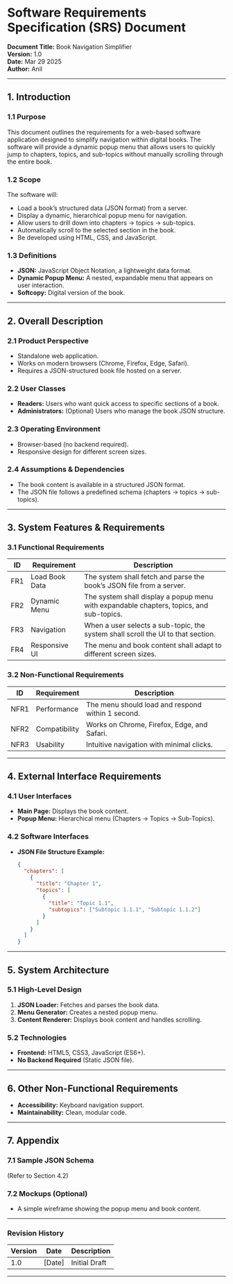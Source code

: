 # **Software Requirements Specification (SRS) Document**  
**Document Title:** Book Navigation Simplifier  
**Version:** 1.0  
**Date:** Mar 29 2025  
**Author:** Anil  

---

## **1. Introduction**  
### **1.1 Purpose**  
This document outlines the requirements for a web-based software application designed to simplify navigation within digital books. The software will provide a dynamic popup menu that allows users to quickly jump to chapters, topics, and sub-topics without manually scrolling through the entire book.

### **1.2 Scope**  
The software will:  
- Load a book’s structured data (JSON format) from a server.  
- Display a dynamic, hierarchical popup menu for navigation.  
- Allow users to drill down into chapters → topics → sub-topics.  
- Automatically scroll to the selected section in the book.  
- Be developed using HTML, CSS, and JavaScript.  

### **1.3 Definitions**  
- **JSON:** JavaScript Object Notation, a lightweight data format.  
- **Dynamic Popup Menu:** A nested, expandable menu that appears on user interaction.  
- **Softcopy:** Digital version of the book.  

---

## **2. Overall Description**  
### **2.1 Product Perspective**  
- Standalone web application.  
- Works on modern browsers (Chrome, Firefox, Edge, Safari).  
- Requires a JSON-structured book file hosted on a server.  

### **2.2 User Classes**  
- **Readers:** Users who want quick access to specific sections of a book.  
- **Administrators:** (Optional) Users who manage the book JSON structure.  

### **2.3 Operating Environment**  
- Browser-based (no backend required).  
- Responsive design for different screen sizes.  

### **2.4 Assumptions & Dependencies**  
- The book content is available in a structured JSON format.  
- The JSON file follows a predefined schema (chapters → topics → sub-topics).  

---

## **3. System Features & Requirements**  
### **3.1 Functional Requirements**  

| **ID** | **Requirement** | **Description** |
|--------|----------------|----------------|
| FR1    | Load Book Data | The system shall fetch and parse the book’s JSON file from a server. |
| FR2    | Dynamic Menu   | The system shall display a popup menu with expandable chapters, topics, and sub-topics. |
| FR3    | Navigation     | When a user selects a sub-topic, the system shall scroll the UI to that section. |
| FR4    | Responsive UI  | The menu and book content shall adapt to different screen sizes. |

### **3.2 Non-Functional Requirements**  

| **ID** | **Requirement** | **Description** |
|--------|----------------|----------------|
| NFR1   | Performance    | The menu should load and respond within 1 second. |
| NFR2   | Compatibility  | Works on Chrome, Firefox, Edge, and Safari. |
| NFR3   | Usability      | Intuitive navigation with minimal clicks. |

---

## **4. External Interface Requirements**  
### **4.1 User Interfaces**  
- **Main Page:** Displays the book content.  
- **Popup Menu:** Hierarchical menu (Chapters → Topics → Sub-Topics).  

### **4.2 Software Interfaces**  
- **JSON File Structure Example:**  
  ```json
  {
    "chapters": [
      {
        "title": "Chapter 1",
        "topics": [
          {
            "title": "Topic 1.1",
            "subtopics": ["Subtopic 1.1.1", "Subtopic 1.1.2"]
          }
        ]
      }
    ]
  }
  ```

---

## **5. System Architecture**  
### **5.1 High-Level Design**  
1. **JSON Loader:** Fetches and parses the book data.  
2. **Menu Generator:** Creates a nested popup menu.  
3. **Content Renderer:** Displays book content and handles scrolling.  

### **5.2 Technologies**  
- **Frontend:** HTML5, CSS3, JavaScript (ES6+).  
- **No Backend Required** (Static JSON file).  

---

## **6. Other Non-Functional Requirements**  
- **Accessibility:** Keyboard navigation support.  
- **Maintainability:** Clean, modular code.  

---

## **7. Appendix**  
### **7.1 Sample JSON Schema**  
(Refer to Section 4.2)  

### **7.2 Mockups (Optional)**  
- A simple wireframe showing the popup menu and book content.  

---

### **Revision History**  
| **Version** | **Date** | **Description** |  
|-------------|----------|----------------|  
| 1.0         | [Date]   | Initial Draft  |  

---
